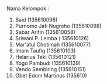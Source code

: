 Nama Kelompok :
1. Said (135610096)
2. Purnomo Jati Nugroho (135610098)
3. Sabar Arifin (135610058)
4. Sriwani P. Lemba ( 135610126)
5. Mar'atul Chotimah (135610077)
6. Imam Taufiq (135610103)
7. Helarius Teki (135610121)
8. Yogo Pambudi (135610139)
9. Vendo Sembiring (135610151)
10. Obet Edom Martinus (135610)
